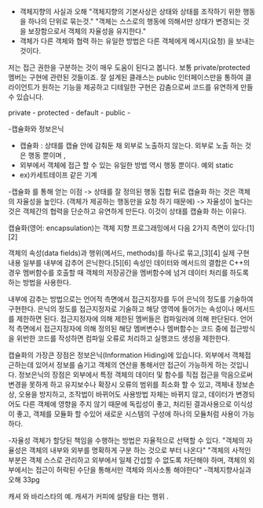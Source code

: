 - 객체지향의 사실과 오해
"객체지향의 기본사상은 상태와 상태를 조작하기 위한 행동을 하나의 단위로 묶는것."
"객체는 스스로의 행동에 의해서만 상태가 변경되는 것을 보장함으로서 객체의 자율성을 유지한다."
- 객체가 다른 객체와 협력 하는 유일한 방법은 다른 객체에게 메시지(요청) 을 보내는 것이다.

저는 접근 권한을 구분하는 것이 매우 도움이 된다고 봅니다. 보통 private/protected
멤버는 구현에 관련된 것들이죠. 잘 설계된 클래스는 public 인터페이스만을 통하여
클라이언트가 원하는 기능을 제공하고 디테일한 구현은 감춤으로써 코드를 유연하게
만들 수 있습니다.


private -
protected -
default -
public -

-캡슐화와 정보은닉

- 캡슐화 : 상태를 캡슐 안에 감춰둔 채 외부로 노출하지 않는다. 외부로 노출 하는 것은 행동 뿐이며 , 
- 외부에서 객체에 접근 할 수 있는 유일한 방법 역시 행동 뿐이다. 예외 static
- ex)카세트테이프 같은 기계

-캡슐화 를 통해 얻는 이점
-> 상태를 잘 정의된 행동 집합 뒤로 캡슐화 하는 것은 객체의 자율성을 높인다. (객체가 제공하는 행동만을 요청 하기 때문에)
-> 자율성이 높다는 것은 객체간의 협력을 단순하고 유연하게 만든다. 이것이 상태를 캡슐화 하는 이유다.

캡슐화(영어: encapsulation)는 객체 지향 프로그래밍에서 다음 2가지 측면이 있다:[1][2]

객체의 속성(data fields)과 행위(메서드, methods)를 하나로 묶고,[3][4]
실제 구현 내용 일부를 내부에 감추어 은닉한다.[5][6]
속성인 데이터와 메서드의 결합은 C++의 경우 멤버함수를 호출할 때 객체의 저장공간을 멤버함수에 넘겨 데이터 처리를 하도록 하는 방법을 사용한다.

내부에 감추는 방법으로는 언어적 측면에서 접근지정자를 두어 은닉의 정도를 기술하여 구현한다.
은닉의 정도를 접근지정자로 기술하고 해당 영역에 들어가는 속성이나 메서드를 제한하면 된다.
접근지정자에 의해 제한된 멤버들은 컴파일러에 의해 판단된다.
언어적 측면에서 접근지정자에 의해 정의된 해당 멤버변수나 멤버함수는 코드 중에 접근방식을 위반한 코드를 작성하면 컴파일 오류로 처리하고 실행코드 생성을 제한한다.

캡슐화의 가장큰 장점은 정보은닉(Information Hiding)에 있습니다.
외부에서 객체접근하는데 있어서 정보를 숨기고 객체의 연산을 통해서만 접근이 가능하게 하는 것입니다.
정보은닉의 장점은 외부에서 특정 객체의 데이터 및 함수를 직접 접근을 막음으로써 변경을 못하게 하고 유지보수나 확장시 오류의 범위를 최소화 할 수 있고,
객체내 정보손상, 오용을 방지하고, 조작법이 바뀌어도 사용방법 자체는 바뀌지 않고, 데이터가 변경되어도 다른 객체에 영향을 주지 않기 때문에 독립성이 좋고,
처리된 결과사용으로 이식성이 좋고, 객체를 모듈화 할 수있어 새로운 시스템의 구성에 하나의 모듈처럼 사용이 가능하다.

-자율성
객체가 할당된 책임을 수행하는 방법은 자율적으로 선택할 수 있다.
"객체의 자율성은 객체의 내부와 외부를 명확하게 구분 하는 것으로 부터 나온다"
"객체의 사적인 부분은 객체 스스로 관리하고 외부에서 일체 간섭할 수 없도록 차단해야 하며, 객체의 외부에서는 접근이 허락된 수단을 통해서만 객체와 의사소통 해야한다"
-객체지향사실과 오해 33pg

캐셔 와 바리스타의 예. 캐셔가 커피에 설탕을 타는 행위 .


